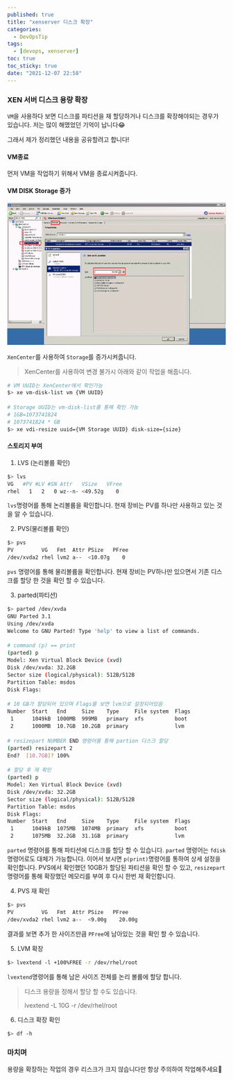 ```yaml
---
published: true
title: "xenserver 디스크 확장"
categories:
  - DevOpsTip
tags:
  - [devops, xenserver]
toc: true
toc_sticky: true
date: "2021-12-07 22:58"
---
```


### XEN 서버 디스크 용량 확장

``VM``을 사용하다 보면 디스크를 파티션을 재 할당하거나 디스크를 확장해야되는 경우가 있습니다. 저는 많이 해맸었던 기억이 납니다😂

그래서 제가 정리했던 내용을 공유할려고 합니다!

#### VM종료

먼저 VM을 작업하기 위해서 VM을 종료시켜줍니다.

#### VM DISK Storage 증가

![How to Extend the Virtual Disk Size of a XenVM](../../../assets/images/posts/2021-12-02-post-tip-xenserver-storage/0EM60000000USDZ.png)

``XenCenter``를 사용하여 ``Storage``를 증가시켜줍니다.

> XenCenter를 사용하여 변경 불가시 아래와 같이 작업을 해줍니다.

```bash
# VM UUID는 XenCenter에서 확인가능
$> xe vm-disk-list vm {VM UUID}

# Storage UUID는 vm-disk-list를 통해 확인 가능
# 1GB=1073741824
# 1073741824 * GB
$> xe vdi-resize uuid={VM Storage UUID} disk-size={size}
```

#### 스토리지 부여

1. LVS (논리볼륨 확인)

```bash
$> lvs
VG   #PV #LV #SN Attr   VSize   VFree
rhel   1   2   0 wz--n- <49.52g    0
```

``lvs``명령어를 통해 논리볼륨을 확인합니다. 현재 장비는 PV를 하나만 사용하고 있는 것을 알 수 있습니다.

2. PVS(물리볼륨 확인)

```bash
$> pvs
PV         VG   Fmt  Attr PSize   PFree
/dev/xvda2 rhel lvm2 a--  <10.07g    0
```

``pvs`` 명령어를 통해 물리볼륨을 확인합니다. 현재 장비는 PV하나만 있으면서 기존 디스크를 할당 한 것을 확인 할 수 있습니다.

3. parted(파티션)

```bash
$> parted /dev/xvda
GNU Parted 3.1
Using /dev/xvda
Welcome to GNU Parted! Type 'help' to view a list of commands.

# command (p) == print
(parted) p
Model: Xen Virtual Block Device (xvd)
Disk /dev/xvda: 32.2GB
Sector size (logical/physical): 512B/512B
Partition Table: msdos
Disk Flags:

# 10 GB가 할당되어 있으며 Flags를 보면 lvm으로 설정되어있음
Number  Start   End     Size    Type     File system  Flags
 1      1049kB  1000MB  999MB   primary  xfs          boot
 2      1000MB  10.7GB  10.2GB  primary               lvm

# resizepart NUMBER END 명령어를 통해 partion 디스크 할당
(parted) resizepart 2
End?  [10.7GB]? 100%

# 할당 후 재 확인
(parted) p
Model: Xen Virtual Block Device (xvd)
Disk /dev/xvda: 32.2GB
Sector size (logical/physical): 512B/512B
Partition Table: msdos
Disk Flags:
Number  Start   End     Size    Type     File system  Flags
 1      1049kB  1075MB  1074MB  primary  xfs          boot
 2      1075MB  32.2GB  31.1GB  primary               lvm
```

``parted`` 명령어를 통해 파티션에 디스크를 할당 할 수 있습니다. ``parted`` 명령어는 ``fdisk``명령어로도 대체가 가능합니다. 이어서 보시면 ``p(print)``명령어를 통하여 상세 설정을 확인합니다. PVS에서 확인했던 10GB가 할당된 파티션을 확인 할 수 있고, ``resizepart``명령어를 통해 확장했던 메모리를 부여 후 다시 한번 재 확인합니다.

4. PVS 재 확인

```bash
$> pvs
PV         VG   Fmt  Attr PSize   PFree
/dev/xvda2 rhel lvm2 a--  <9.00g    20.00g
```

결과를 보면 추가 한 사이즈만큼 ``PFree``에 남아있는 것을 확인 할 수 있습니다.

5. LVM 확장

```bash
$> lvextend -l +100%FREE -r /dev/rhel/root
```

``lvextend``명령어를 통해 남은 사이즈 전체를 논리 볼륨에 할당 합니다.

> 디스크 용량을 정해서 할당 할 수도 있습니다.
>
> lvextend -L 10G -r /dev/rhel/root

6. 디스크 확장 확인

```bash
$> df -h
```

### 마치며

용량을 확장하는 작업의 경우 리스크가 크지 않습니다만 항상 주의하여 작업해주세요👏
